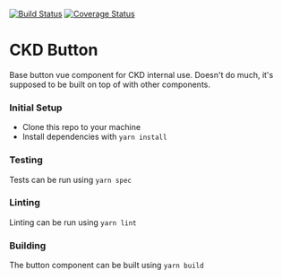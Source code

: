 [![Build Status](https://travis-ci.org/ehainer/ckd-button.svg?branch=master)](https://travis-ci.org/ehainer/ckd-button)
[![Coverage Status](https://coveralls.io/repos/github/ehainer/ckd-button/badge.svg?branch=master)](https://coveralls.io/github/ehainer/ckd-button?branch=master)

# CKD Button

Base button vue component for CKD internal use. Doesn't do much, it's supposed to be built on top of with other components.

### Initial Setup

* Clone this repo to your machine
* Install dependencies with `yarn install`

### Testing

Tests can be run using `yarn spec`

### Linting

Linting can be run using `yarn lint`

### Building

The button component can be built using `yarn build`